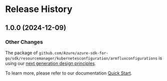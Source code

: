 # Release History

## 1.0.0 (2024-12-09)
### Other Changes

The package of `github.com/Azure/azure-sdk-for-go/sdk/resourcemanager/kubernetesconfiguration/armfluxconfigurations` is using our [next generation design principles](https://azure.github.io/azure-sdk/general_introduction.html).

To learn more, please refer to our documentation [Quick Start](https://aka.ms/azsdk/go/mgmt).